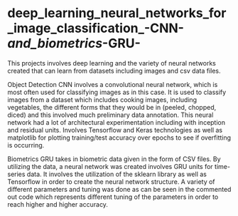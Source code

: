 # deep_learning_neural_networks_for_image_classification_-CNN-_and_biometrics_-GRU-

This projects involves deep learning and the variety of neural networks created that can learn from datasets including images and csv data files.

Object Detection CNN involves a convolutional neural network, which is most often used for classifying images as in this case. It is used to classify images from a dataset which includes cooking images, including vegetables, the different forms that they would be in (peeled, chopped, diced) and this involved much preliminary data annotation. This neural network had a lot of architectural experimentation including with inception and residual units. Involves Tensorflow and Keras technologies as well as matplotlib for plotting training/test accuracy over epochs to see if overfitting is occurring.

Biometrics GRU takes in biometric data given in the form of CSV files. By utilizing the data, a neural network was created involves GRU units for time-series data. It involves the utilization of the sklearn library as well as Tensorflow in order to create the neural network structure. A variety of different parameters and tuning was done as can be seen in the commented out code which represents different tuning of the parameters in order to reach higher and higher accuracy.
